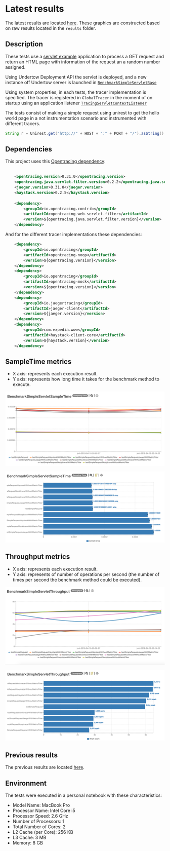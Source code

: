 # Latest results

The latest results are located [here](http://jmh.morethan.io/?sources=https://raw.githubusercontent.com/gsoria/opentracing-java-benchmark/master/opentracing-benchmark-java-servlet-filter/results/jmh-2019-04-10-19-44-14.json,https://raw.githubusercontent.com/gsoria/opentracing-java-benchmark/master/opentracing-benchmark-java-servlet-filter/results/jmh-2019-04-10-20-02-27.json,https://raw.githubusercontent.com/gsoria/opentracing-java-benchmark/master/opentracing-benchmark-java-servlet-filter/results/jmh-2019-04-10-20-14-22.json&topBar=Opentracing%20java%20servlet%20filter).
These graphics are constructed based on raw results located in the ``results`` folder.

## Description

These tests use a [servlet example](https://www.ntu.edu.sg/home/ehchua/programming/java/JavaServlets.html) application to process a GET request and return an HTML page with information of the request an a random number assigned.

Using Undertow Deployment API the servlet is deployed, and a new instance off Undertow server is launched in [`BenchmarkSimpleServletBase`](src/main/java/io/opentracing/contrib/benchmarks/BenchmarkSimpleServletBase.java) 

Using system properties, in each tests, the tracer implementation is specified. The tracer is registered in `GlobalTracer` in the moment of on startup using an application listener [`TracingServletContextListener`](src/main/java/io/opentracing/contrib/benchmarks/listeners/TracingServletContextListener.java)

The tests consist of making a simple request using unirest to get the hello world page in a not instrumentation scenario and instrumented with different tracers.

```java
String r = Unirest.get("http://" + HOST + ":" + PORT + "/").asString().getBody();
```

## Dependencies

This project uses this [Opentracing dependency](https://github.com/opentracing-contrib/java-web-servlet-filter):

```xml

    <opentracing.version>0.31.0</opentracing.version>
    <opentracing.java.servlet.filter.version>0.2.2</opentracing.java.servlet.filter.version>
    <jaeger.version>0.31.0</jaeger.version>
    <haystack.version>0.2.5</haystack.version>

    <dependency>
        <groupId>io.opentracing.contrib</groupId>
        <artifactId>opentracing-web-servlet-filter</artifactId>
        <version>${opentracing.java.servlet.filter.version}</version>
    </dependency>
```

And for the different tracer implementations these dependencies:

```xml
    <dependency>
        <groupId>io.opentracing</groupId>
        <artifactId>opentracing-noop</artifactId>
        <version>${opentracing.version}</version>
    </dependency>
    <dependency>
        <groupId>io.opentracing</groupId>
        <artifactId>opentracing-mock</artifactId>
        <version>${opentracing.version}</version>
    </dependency>
    <dependency>
        <groupId>io.jaegertracing</groupId>
        <artifactId>jaeger-client</artifactId>
        <version>${jaeger.version}</version>
    </dependency>
    <dependency>
        <groupId>com.expedia.www</groupId>
        <artifactId>haystack-client-core</artifactId>
        <version>${haystack.version}</version>
    </dependency>
```

## SampleTime metrics

- X axis: represents each execution result.
- Y axis: represents how long time it takes for the benchmark method to execute.

![BenchmarkSimpleServletSampleTime-3](results-imgs/BenchmarkSimpleServletSampleTime.3.png)

![BenchmarkSimpleServletSampleTime-4](results-imgs/BenchmarkSimpleServletSampleTime.4.png)

## Throughput metrics

- X axis: represents each execution result.
- Y axis: represents of number of operations per second  (the number of times per second the benchmark method could be executed).

![BenchmarkSimpleServletThroughput-3](results-imgs/BenchmarkSimpleServletThroughput.3.png)

![BenchmarkSimpleServletThroughput-4](results-imgs/BenchmarkSimpleServletThroughput.4.png)

## Previous results
The previous results are located [here](results-md/previous.md).

## Environment
The tests were executed in a personal notebook with these characteristics:

- Model Name:	MacBook Pro
- Processor Name:	Intel Core i5
- Processor Speed:	2.6 GHz
- Number of Processors:	1
- Total Number of Cores:	2
- L2 Cache (per Core):	256 KB
- L3 Cache:	3 MB
- Memory:	8 GB
